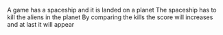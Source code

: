 A game has a spaceship and it is landed on a planet
The spaceship has to kill the aliens in the planet
By comparing the kills the score will increases and at last it will appear
